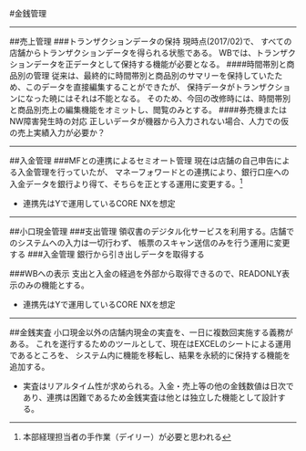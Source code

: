 #金銭管理
***
##売上管理
###トランザクションデータの保持
現時点(2017/02)で、
すべての店舗からトランザクションデータを得られる状態である。
WBでは、トランザクションデータを正データとして保持する機能が必要となる。
####時間帯別と商品別の管理
従来は、最終的に時間帯別と商品別のサマリーを保持していたため、このデータを直接編集することができたが、
保持データがトランザクションになった暁にはそれは不能となる。
そのため、今回の改修時には、時間帯別と商品別売上の編集機能をオミットし、閲覧のみとする。
####券売機またはNW障害発生時の対応
正しいデータが機器から入力されない場合、人力での仮の売上実績入力が必要か？
***
##入金管理
###MFとの連携によるセミオート管理
現在は店舗の自己申告による入金管理を行っていたが、
マネーフォワードとの連携により、銀行口座への入金データを銀行より得て、そちらを正とする運用に変更する。[^1]

* 連携先はYで運用しているCORE NXを想定

[^1]:本部経理担当者の手作業（デイリー）が必要と思われる
***
##小口現金管理
###支出管理
領収書のデジタル化サービスを利用する。店舗でのシステムへの入力は一切行わず、
帳票のスキャン送信のみを行う運用に変更する
###入金管理
銀行から引き出しデータを取得する

###WBへの表示
支出と入金の経過を外部から取得できるので、READONLY表示のみの機能とする。
* 連携先はYで運用しているCORE NXを想定

***
##金銭実査
小口現金以外の店舗内現金の実査を、一日に複数回実施する義務がある。
これを遂行するためのツールとして、現在はEXCELのシートによる運用であるところを、
システム内に機能を移転し、結果を永続的に保持する機能を追加する。
* 実査はリアルタイム性が求められる。入金・売上等の他の金銭数値は日次であり、連携は困難であるため金銭実査は他とは独立した機能として設計する。
